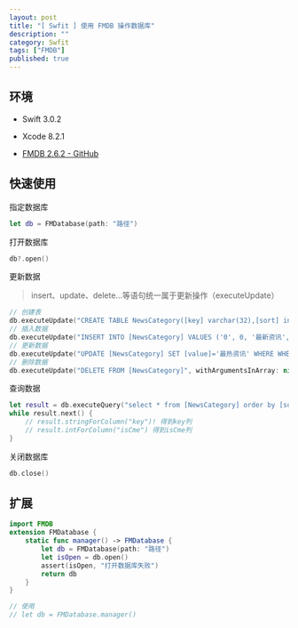 ```yaml
---
layout: post
title: "[ Swfit ] 使用 FMDB 操作数据库"
description: ""
category: Swfit
tags: ["FMDB"]
published: true
---
```


## 环境

* Swift 3.0.2

* Xcode 8.2.1

* [FMDB 2.6.2 - GitHub](https://github.com/ccgus/fmdb)

## 快速使用

指定数据库

```swift
let db = FMDatabase(path: "路径")
```

打开数据库

```swift
db?.open()
```

更新数据

> insert、update、delete...等语句统一属于更新操作（executeUpdate）

```swift
// 创建表
db.executeUpdate("CREATE TABLE NewsCategory([key] varchar(32),[sort] integer,[value] varchar(500),[type] varchar(30),isFixed integer,isCme integer);", withArgumentsInArray: nil)
// 插入数据
db.executeUpdate("INSERT INTO [NewsCategory] VALUES ('0', 0, '最新资讯', '0', 1, 0);", withArgumentsInArray: nil)
// 更新数据
db.executeUpdate("UPDATE [NewsCategory] SET [value]='最热资讯' WHERE WHERE [key]='0';", withArgumentsInArray: nil)
// 删除数据
db.executeUpdate("DELETE FROM [NewsCategory]", withArgumentsInArray: nil)
```

查询数据

```swift
let result = db.executeQuery("select * from [NewsCategory] order by [sort]", withArgumentsInArray: nil)
while result.next() {
    // result.stringForColumn("key")! 得到key列
    // result.intForColumn("isCme") 得到isCme列
}
```

关闭数据库

```swift
db.close()
```

## 扩展

```swift
import FMDB
extension FMDatabase {
    static func manager() -> FMDatabase {
        let db = FMDatabase(path: "路径")
        let isOpen = db.open()
        assert(isOpen, "打开数据库失败")
        return db
    }
}

// 使用
// let db = FMDatabase.manager()
```
